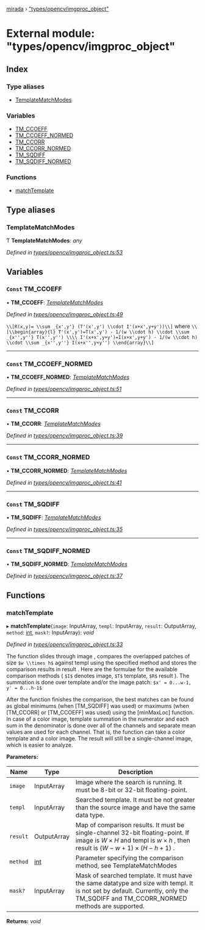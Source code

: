 [mirada](../README.md) › ["types/opencv/imgproc_object"](_types_opencv_imgproc_object_.md)

# External module: "types/opencv/imgproc_object"


## Index

### Type aliases

* [TemplateMatchModes](_types_opencv_imgproc_object_.md#templatematchmodes)

### Variables

* [TM_CCOEFF](_types_opencv_imgproc_object_.md#const-tm_ccoeff)
* [TM_CCOEFF_NORMED](_types_opencv_imgproc_object_.md#const-tm_ccoeff_normed)
* [TM_CCORR](_types_opencv_imgproc_object_.md#const-tm_ccorr)
* [TM_CCORR_NORMED](_types_opencv_imgproc_object_.md#const-tm_ccorr_normed)
* [TM_SQDIFF](_types_opencv_imgproc_object_.md#const-tm_sqdiff)
* [TM_SQDIFF_NORMED](_types_opencv_imgproc_object_.md#const-tm_sqdiff_normed)

### Functions

* [matchTemplate](_types_opencv_imgproc_object_.md#matchtemplate)

## Type aliases

###  TemplateMatchModes

Ƭ **TemplateMatchModes**: *any*

*Defined in [types/opencv/imgproc_object.ts:53](https://github.com/cancerberoSgx/mirada/blob/c8721d6/mirada/src/types/opencv/imgproc_object.ts#L53)*

## Variables

### `Const` TM_CCOEFF

• **TM_CCOEFF**: *[TemplateMatchModes](_types_opencv_imgproc_object_.md#templatematchmodes)*

*Defined in [types/opencv/imgproc_object.ts:49](https://github.com/cancerberoSgx/mirada/blob/c8721d6/mirada/src/types/opencv/imgproc_object.ts#L49)*

`\\[R(x,y)= \\sum _{x',y'} (T'(x',y') \\cdot I'(x+x',y+y'))\\]` where `\\[\\begin{array}{l}
T'(x',y')=T(x',y') - 1/(w \\cdot h) \\cdot \\sum _{x'',y''} T(x'',y'') \\\\
I'(x+x',y+y')=I(x+x',y+y') - 1/(w \\cdot h) \\cdot \\sum _{x'',y''} I(x+x'',y+y'') \\end{array}\\]`

___

### `Const` TM_CCOEFF_NORMED

• **TM_CCOEFF_NORMED**: *[TemplateMatchModes](_types_opencv_imgproc_object_.md#templatematchmodes)*

*Defined in [types/opencv/imgproc_object.ts:51](https://github.com/cancerberoSgx/mirada/blob/c8721d6/mirada/src/types/opencv/imgproc_object.ts#L51)*

___

### `Const` TM_CCORR

• **TM_CCORR**: *[TemplateMatchModes](_types_opencv_imgproc_object_.md#templatematchmodes)*

*Defined in [types/opencv/imgproc_object.ts:39](https://github.com/cancerberoSgx/mirada/blob/c8721d6/mirada/src/types/opencv/imgproc_object.ts#L39)*

___

### `Const` TM_CCORR_NORMED

• **TM_CCORR_NORMED**: *[TemplateMatchModes](_types_opencv_imgproc_object_.md#templatematchmodes)*

*Defined in [types/opencv/imgproc_object.ts:41](https://github.com/cancerberoSgx/mirada/blob/c8721d6/mirada/src/types/opencv/imgproc_object.ts#L41)*

___

### `Const` TM_SQDIFF

• **TM_SQDIFF**: *[TemplateMatchModes](_types_opencv_imgproc_object_.md#templatematchmodes)*

*Defined in [types/opencv/imgproc_object.ts:35](https://github.com/cancerberoSgx/mirada/blob/c8721d6/mirada/src/types/opencv/imgproc_object.ts#L35)*

___

### `Const` TM_SQDIFF_NORMED

• **TM_SQDIFF_NORMED**: *[TemplateMatchModes](_types_opencv_imgproc_object_.md#templatematchmodes)*

*Defined in [types/opencv/imgproc_object.ts:37](https://github.com/cancerberoSgx/mirada/blob/c8721d6/mirada/src/types/opencv/imgproc_object.ts#L37)*

## Functions

###  matchTemplate

▸ **matchTemplate**(`image`: InputArray, `templ`: InputArray, `result`: OutputArray, `method`: [int](_types_opencv__hacks_.md#int), `mask?`: InputArray): *void*

*Defined in [types/opencv/imgproc_object.ts:33](https://github.com/cancerberoSgx/mirada/blob/c8721d6/mirada/src/types/opencv/imgproc_object.ts#L33)*

The function slides through image , compares the overlapped patches of size `$w \\times h$` against
templ using the specified method and stores the comparison results in result . Here are the formulae
for the available comparison methods ( `$I$` denotes image, `$T$` template, `$R$` result ). The
summation is done over template and/or the image patch: `$x' = 0...w-1, y' = 0...h-1$`

After the function finishes the comparison, the best matches can be found as global minimums (when
[TM_SQDIFF] was used) or maximums (when [TM_CCORR] or [TM_CCOEFF] was used) using the [minMaxLoc]
function. In case of a color image, template summation in the numerator and each sum in the
denominator is done over all of the channels and separate mean values are used for each channel.
That is, the function can take a color template and a color image. The result will still be a
single-channel image, which is easier to analyze.

**Parameters:**

Name | Type | Description |
------ | ------ | ------ |
`image` | InputArray | Image where the search is running. It must be 8-bit or 32-bit floating-point.  |
`templ` | InputArray | Searched template. It must be not greater than the source image and have the same data type.  |
`result` | OutputArray | Map of comparison results. It must be single-channel 32-bit floating-point. If image is $W \times H$ and templ is $w \times h$ , then result is $(W-w+1) \times (H-h+1)$ .  |
`method` | [int](_types_opencv__hacks_.md#int) | Parameter specifying the comparison method, see TemplateMatchModes  |
`mask?` | InputArray | Mask of searched template. It must have the same datatype and size with templ. It is not set by default. Currently, only the TM_SQDIFF and TM_CCORR_NORMED methods are supported.  |

**Returns:** *void*
